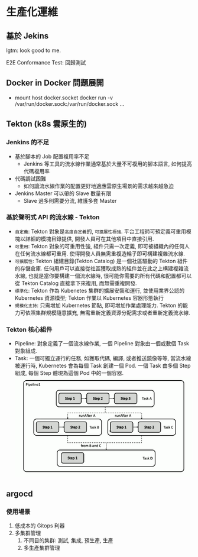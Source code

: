 # 生產化運維

## 基於 Jekins

lgtm: look good to me.

E2E Conformance Test: 回歸測試

## Docker in Docker 問題展開

- mount host docker.socket
  docker run -v /var/run/docker.sock:/var/run/docker.sock ...

## Tekton (k8s 雲原生的)

### Jenkins 的不足

- 基於腳本的 Job 配置複用率不足
  - Jenkins 等工具的流水線作業通常基於大量不可複用的腳本語言, 如何提高代碼複用率
- 代碼調試困難
  - 如何讓流水線作業的配置更好地適應雲原生場景的需求越來越急迫
- Jenkins Master 可以帶的 Slave 數量有限
  - Slave 過多則需要分流, 維護多套 Master

### 基於聲明式 API 的流水線 - Tekton

- `自定義`: Tekton 對象是`高度自定義`的, `可擴展性極強`. 平台工程師可預定義可重用模塊以詳細的模塊目錄提供, 開發人員可在其他項目中直接引用.
- `可重用`: Tekton 對象的可重用性強, 組件只需一次定義, 即可被組織內的任何人在任何流水線都可重用. 使得開發人員無需重複造輪子即可構建複雜流水線.
- `可擴展性`: Tekton 組建目錄(Tekton Catalog) 是一個社區驅動的 Tekton 組件的存儲倉庫. 任何用戶可以直接從社區獲取成熟的組件並在此之上構建複雜流水線, 也就是當你要構建一個流水線時, 很可能你需要的所有代碼和配置都可以從 Tekton Catalog 直接拿下來複用, 而無需重複開發.
- `標準化`: Tekton 作為 Kubenetes 集群的擴展安裝和運行, 並使用業界公認的 Kubernetes 資源模型; Tekton 作業以 Kubernetes 容器形態執行
- `規模化支持`: 只需增加 Kubernetes 節點, 即可增加作業處理能力. Tekton 的能力可依照集群規模隨意擴充, 無需重新定義資源分配需求或者重新定義流水線.

### Tekton 核心組件

- Pipeline: 對象定義了一個流水線作業, 一個 Pipeline 對象由一個或數個 Task 對象組成.
- Task: 一個可獨立運行的任務, 如獲取代碼, 編譯, 或者推送鏡像等等, 當流水線被運行時, Kubernetes 會為每個 Task 創建一個 Pod. 一個 Task 由多個 Step 組成, 每個 Step 體現為這個 Pod 中的一個容器.
  ![Tekton流程](pic/TektonRoad.png)

## argocd

### 使用場景

1. 低成本的 Gitops 利器
2. 多集群管理
   1. 不同目的集群: 測試, 集成, 預生產, 生產
   2. 多生產集群管理
